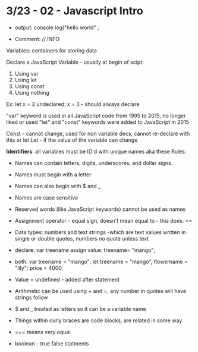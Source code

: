 # 3/23 - 02 - Javascript Intro

* output: console.log("hello world" ;

* Comment: // INFO

Variables: containers for storing data

Declare a JavaScript Variable - usually at begin of scipt:
1. Using var
2. Using let
3. Using const
4. Using nothing

Ex: let x = 2
undeclared: x = 3 - should always declare

"var" keyword is used in all JavaScript code from 1995 to 2015, no longer liked or used
"let" and "const" keywords were added to JavaScript in 2015

Const - cannot change, used for non variable decs, cannot re-declare with this or let
Let - if the value of the variable can change

**Identifiers**: all variables must be ID'd with unique names aka these
Rules:

* Names can contain letters, digits, underscores, and dollar signs.
* Names must begin with a letter
* Names can also begin with $ and _
* Names are case sensitive
* Reserved words (like JavaScript keywords) cannot be used as names

* Assignment operator - equal sign, doesn't mean equal to - this does: ==

* Data types: numbers and text strings -which are text values written in single or double quotes, numbers no quote unless text

* declare:
var treename
assign value:
treename= "mango";

* both:
var treename = "mango";
let treename = "mango", flowername = "lily"; price = 4000;

* Value = undefined - added after statement

* Arithmetic can be used using + and =, any number in quotes will have strings follow

* $ and _ treated as letters so it can be a variable name

* Things within curly braces are code blocks, are related in some way

* === means very equal

* boolean - true false statments
